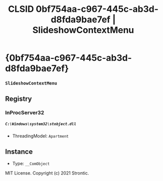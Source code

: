 ﻿---
title: "CLSID 0bf754aa-c967-445c-ab3d-d8fda9bae7ef | SlideshowContextMenu"
excerpt: What is COM-Object CLSID 0bf754aa-c967-445c-ab3d-d8fda9bae7ef?
---

# {0bf754aa-c967-445c-ab3d-d8fda9bae7ef}

### `SlideshowContextMenu`

## Registry


### InProcServer32

##### `C:\Windows\system32\stobject.dll`
* ThreadingModel: `Apartment`

## Instance

* Type: `__ComObject`

MIT License. Copyright (c) 2021 Strontic.


